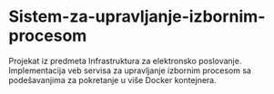 # Sistem-za-upravljanje-izbornim-procesom
Projekat iz predmeta Infrastruktura za elektronsko poslovanje. Implementacija veb servisa za upravljanje izbornim procesom sa podešavanjima za pokretanje u više Docker kontejnera.

